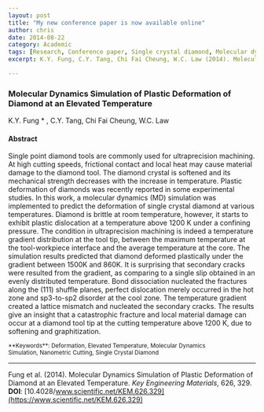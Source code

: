 ```yaml
---
layout: post
title: "My new conference paper is now available online"
author: chris
date: 2014-08-22
category: Academic
tags: [Research, Conference paper, Single crystal diamond, Molecular dynamics]
excerpt: K.Y. Fung, C.Y. Tang, Chi Fai Cheung, W.C. Law (2014). Molecular Dynamics Simulation of Plastic Deformation of Diamond at an Elevated Temperature.  Key Engineering Materials, 626, 329. doi:10.4028/www.scientific.net/KEM.626.329

---
```


### Molecular Dynamics Simulation of Plastic Deformation of Diamond at an Elevated Temperature

K.Y. Fung * , C.Y. Tang, Chi Fai Cheung, W.C. Law

<!--more-->

#### Abstract

Single point diamond tools are commonly used for ultraprecision machining. At high cutting speeds, frictional contact and local heat may cause material damage to the diamond tool. The diamond crystal is softened and its mechanical strength decreases with the increase in temperature. Plastic deformation of diamonds was recently reported in some experimental studies. In this work, a molecular dynamics (MD) simulation was implemented to predict the deformation of single crystal diamond at various temperatures. Diamond is brittle at room temperature, however, it starts to exhibit plastic dislocation at a temperature above 1200 K under a confining pressure. The condition in ultraprecision machining is indeed a temperature gradient distribution at the tool tip, between the maximum temperature at the tool-workpiece interface and the average temperature at the core. The simulation results predicted that diamond deformed plastically under the gradient between 1500K and 860K. It is surprising that secondary cracks were resulted from the gradient, as comparing to a single slip obtained in an evenly distributed temperature. Bond dissociation nucleated the fractures along the (111) shuffle planes, perfect dislocation merely occurred in the hot zone and sp3-to-sp2 disorder at the cool zone. The temperature gradient created a lattice mismatch and nucleated the secondary cracks. The results give an insight that a catastrophic fracture and local material damage can occur at a diamond tool tip at the cutting temperature above 1200 K, due to softening and graphitization.

<small>
**Keywords**: Deformation, Elevated Temperature, Molecular Dynamics Simulation, Nanometric Cutting, Single Crystal Diamond
</small>

* * *
Fung et al. (2014). Molecular Dynamics Simulation of Plastic Deformation of Diamond at an Elevated Temperature. _Key Engineering Materials_, 626, 329.<br>
**DOI**: [10.4028/www.scientific.net/KEM.626.329](https://www.scientific.net/KEM.626.329)